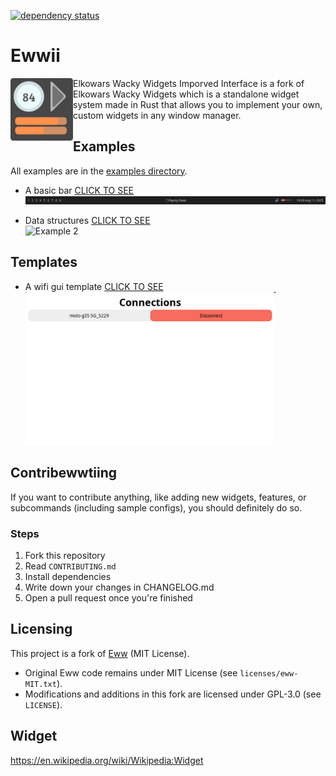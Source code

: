 [![dependency status](https://deps.rs/repo/github/byson94/ewwii/status.svg)](https://deps.rs/repo/github/byson94/ewwii)

# Ewwii

<img src="./.github/EwwiiLogo.png" height="100" align="left"/>

Elkowars Wacky Widgets Imporved Interface is a fork of Elkowars Wacky Widgets which is a standalone widget system made in Rust that allows you to implement your own, custom widgets in any window manager.

## Examples

All examples are in the [examples directory](./examples/).

-   A basic bar [CLICK TO SEE](./examples/ewwii-bar) <br>
    ![Example 1](./examples/ewwii-bar/ewwii-bar.png)

-   Data structures [CLICK TO SEE](./examples/data-structures) <br>
    ![Example 2](./examples/data-structures/data-structures-preview.png)

## Templates

-   A wifi gui template [CLICK TO SEE](https://github.com/Ewwii-sh/ewifi_gui_template) <br>
    <img src="https://raw.githubusercontent.com/Ewwii-sh/ewwii/main/docs/src/images/wifi_manager_template.png" width="400" />

## Contribewwtiing

If you want to contribute anything, like adding new widgets, features, or subcommands (including sample configs), you should definitely do so.

### Steps

1. Fork this repository
2. Read `CONTRIBUTING.md`
3. Install dependencies
4. Write down your changes in CHANGELOG.md
5. Open a pull request once you're finished

## Licensing

This project is a fork of [Eww](https://github.com/elkowar/eww) (MIT License).

-   Original Eww code remains under MIT License (see `licenses/eww-MIT.txt`).
-   Modifications and additions in this fork are licensed under GPL-3.0 (see `LICENSE`).

## Widget

https://en.wikipedia.org/wiki/Wikipedia:Widget
